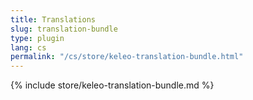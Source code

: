 ```yaml
---
title: Translations
slug: translation-bundle
type: plugin
lang: cs
permalink: "/cs/store/keleo-translation-bundle.html"
---
```


{% include store/keleo-translation-bundle.md %}
